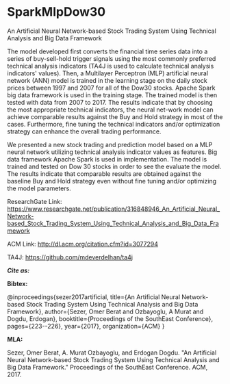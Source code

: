 # SparkMlpDow30 
An Artificial Neural Network-based Stock Trading System Using Technical Analysis and Big Data Framework

The model developed first converts the financial time series data into a series of buy-sell-hold trigger signals using the most commonly preferred technical analysis indicators (TA4J is used to calculate technical analysis indicators' values). Then, a Multilayer Perceptron (MLP) artificial neural network (ANN) model is trained in the learning stage on the daily stock prices between 1997 and 2007 for all of the Dow30 stocks. Apache Spark big data framework is used in the training stage. The trained model is then tested with data from 2007 to 2017. The results indicate that by choosing the most appropriate technical indicators, the neural net-work model can achieve comparable results against the Buy and Hold strategy in most of the cases. Furthermore, fine tuning the technical indicators and/or optimization strategy can enhance the overall trading performance.

We presented a new stock trading and prediction model based on a MLP neural network utilizing technical analysis indicator values as features. Big data framework Apache Spark is used in implementation. The model is trained and tested on Dow 30 stocks in order to see the evaluate the model. The results indicate that comparable results are obtained against the baseline Buy and Hold strategy even without fine tuning and/or optimizing the model parameters. 


ResearchGate Link:
https://www.researchgate.net/publication/316848946_An_Artificial_Neural_Network-based_Stock_Trading_System_Using_Technical_Analysis_and_Big_Data_Framework

ACM Link:
http://dl.acm.org/citation.cfm?id=3077294

TA4J: https://github.com/mdeverdelhan/ta4j

_**Cite as:**_

**Bibtex:**

@inproceedings{sezer2017artificial,
  title={An Artificial Neural Network-based Stock Trading System Using Technical Analysis and Big Data Framework},
  author={Sezer, Omer Berat and Ozbayoglu, A Murat and Dogdu, Erdogan},
  booktitle={Proceedings of the SouthEast Conference},
  pages={223--226},
  year={2017},
  organization={ACM}
}

**MLA:**

Sezer, Omer Berat, A. Murat Ozbayoglu, and Erdogan Dogdu. "An Artificial Neural Network-based Stock Trading System Using Technical Analysis and Big Data Framework." Proceedings of the SouthEast Conference. ACM, 2017.
